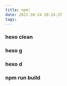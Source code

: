 ```yaml
---
title: npm!
date: 2021-10-24 18:24:37
tags:
---
```

### hexo clean

### hexo g

### hexo d

### npm run build
